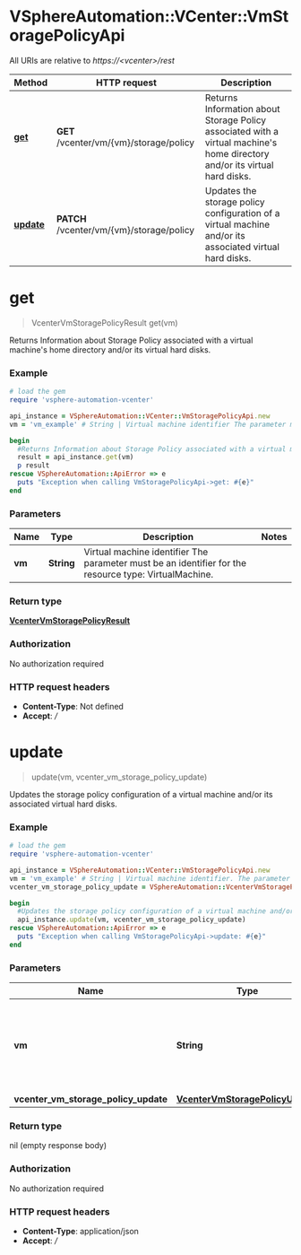 # VSphereAutomation::VCenter::VmStoragePolicyApi

All URIs are relative to *https://&lt;vcenter&gt;/rest*

Method | HTTP request | Description
------------- | ------------- | -------------
[**get**](VmStoragePolicyApi.md#get) | **GET** /vcenter/vm/{vm}/storage/policy | Returns Information about Storage Policy associated with a virtual machine&#39;s home directory and/or its virtual hard disks.
[**update**](VmStoragePolicyApi.md#update) | **PATCH** /vcenter/vm/{vm}/storage/policy | Updates the storage policy configuration of a virtual machine and/or its associated virtual hard disks.


# **get**
> VcenterVmStoragePolicyResult get(vm)

Returns Information about Storage Policy associated with a virtual machine's home directory and/or its virtual hard disks.

### Example
```ruby
# load the gem
require 'vsphere-automation-vcenter'

api_instance = VSphereAutomation::VCenter::VmStoragePolicyApi.new
vm = 'vm_example' # String | Virtual machine identifier The parameter must be an identifier for the resource type: VirtualMachine.

begin
  #Returns Information about Storage Policy associated with a virtual machine's home directory and/or its virtual hard disks.
  result = api_instance.get(vm)
  p result
rescue VSphereAutomation::ApiError => e
  puts "Exception when calling VmStoragePolicyApi->get: #{e}"
end
```

### Parameters

Name | Type | Description  | Notes
------------- | ------------- | ------------- | -------------
 **vm** | **String**| Virtual machine identifier The parameter must be an identifier for the resource type: VirtualMachine. | 

### Return type

[**VcenterVmStoragePolicyResult**](VcenterVmStoragePolicyResult.md)

### Authorization

No authorization required

### HTTP request headers

 - **Content-Type**: Not defined
 - **Accept**: */*



# **update**
> update(vm, vcenter_vm_storage_policy_update)

Updates the storage policy configuration of a virtual machine and/or its associated virtual hard disks.

### Example
```ruby
# load the gem
require 'vsphere-automation-vcenter'

api_instance = VSphereAutomation::VCenter::VmStoragePolicyApi.new
vm = 'vm_example' # String | Virtual machine identifier. The parameter must be an identifier for the resource type: VirtualMachine.
vcenter_vm_storage_policy_update = VSphereAutomation::VcenterVmStoragePolicyUpdate.new # VcenterVmStoragePolicyUpdate | 

begin
  #Updates the storage policy configuration of a virtual machine and/or its associated virtual hard disks.
  api_instance.update(vm, vcenter_vm_storage_policy_update)
rescue VSphereAutomation::ApiError => e
  puts "Exception when calling VmStoragePolicyApi->update: #{e}"
end
```

### Parameters

Name | Type | Description  | Notes
------------- | ------------- | ------------- | -------------
 **vm** | **String**| Virtual machine identifier. The parameter must be an identifier for the resource type: VirtualMachine. | 
 **vcenter_vm_storage_policy_update** | [**VcenterVmStoragePolicyUpdate**](VcenterVmStoragePolicyUpdate.md)|  | 

### Return type

nil (empty response body)

### Authorization

No authorization required

### HTTP request headers

 - **Content-Type**: application/json
 - **Accept**: */*



